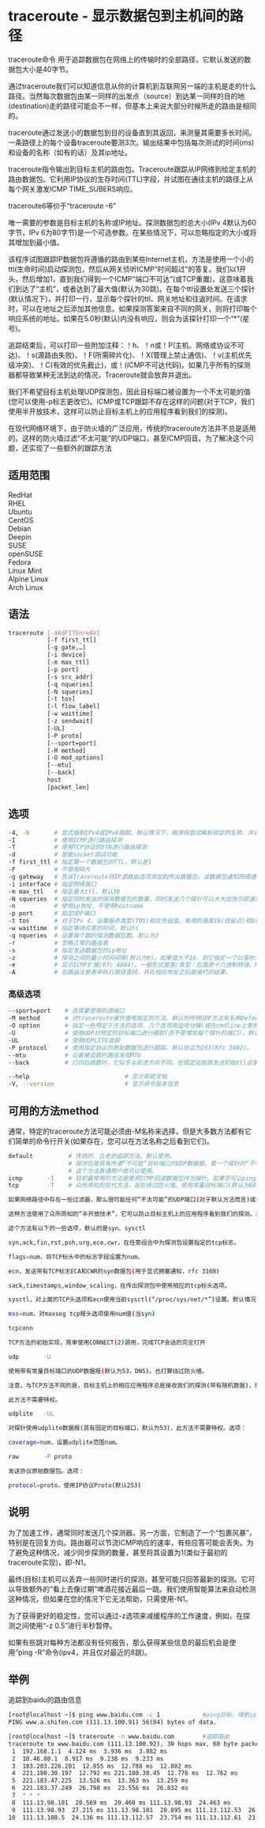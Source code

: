 # traceroute - 显示数据包到主机间的路径

traceroute命令 用于追踪数据包在网络上的传输时的全部路径，它默认发送的数据包大小是40字节。

通过traceroute我们可以知道信息从你的计算机到互联网另一端的主机是走的什么路径。当然每次数据包由某一同样的出发点（source）到达某一同样的目的地(destination)走的路径可能会不一样，但基本上来说大部分时候所走的路由是相同的。

traceroute通过发送小的数据包到目的设备直到其返回，来测量其需要多长时间。一条路径上的每个设备traceroute要测3次。输出结果中包括每次测试的时间(ms)和设备的名称（如有的话）及其ip地址。

traceroute指令输出到目标主机的路由包。Traceroute跟踪从IP网络到给定主机的路由数据包。它利用IP协议的生存时间(TTL)字段，并试图在通往主机的路径上从每个网关激发ICMP TIME_SUBERS响应。

traceroute6等价于“traceroute -6”

唯一需要的参数是目标主机的名称或IP地址。探测数据包的总大小(IPv 4默认为60字节，IPv 6为80字节)是一个可选参数。在某些情况下，可以忽略指定的大小或将其增加到最小值。

该程序试图跟踪IP数据包将遵循的路由到某些Internet主机，方法是使用一个小的ttl(生命时间)启动探测包，然后从网关侦听ICMP“时间超过”的答复。我们以1开头，然后增加1，直到我们得到一个ICMP“端口不可达”(或TCP重置)，这意味着我们到达了“主机”，或者达到了最大值(默认为30跳)。在每个ttl设置处发送三个探针(默认情况下)，并打印一行，显示每个探针的ttl、网关地址和往返时间。在请求时，可以在地址之后添加其他信息。如果探测答案来自不同的网关，则将打印每个响应系统的地址。如果在5.0秒(默认)内没有响应，则会为该探针打印一个“*”(星号)。

追踪结束后，可以打印一些附加注释：！h、！n或！P(主机、网络或协议不可达)、！s(源路由失败)、！F(所需碎片化)、！X(管理上禁止通信)、！v(主机优先级冲突)、！C(有效的优先截止)，或！<num>(ICMP不可达代码<num>)。如果几乎所有的探测器都导致某种无法到达的情况，Traceroute就会放弃并退出。

我们不希望目标主机处理UDP探测包，因此目标端口被设置为一个不太可能的值(您可以使用-p标志更改它)。ICMP或TCP跟踪不存在这样的问题(对于TCP，我们使用半开放技术，这样可以防止目标主机上的应用程序看到我们的探测)。

在现代网络环境下，由于防火墙的广泛应用，传统的traceroute方法并不总是适用的。这样的防火墙过滤“不太可能”的UDP端口，甚至ICMP回音。为了解决这个问题，还实现了一些额外的跟踪方法

## 适用范围

<!-- <div class="svg linux">Linux</div> -->
<div class="svg redhat">RedHat</div>
<div class="svg rhel">RHEL</div>
<div class="svg ubuntu">Ubuntu</div>
<div class="svg centos">CentOS</div>
<div class="svg debian">Debian</div>
<div class="svg deepin">Deepin</div>
<div class="svg suse">SUSE</div>
<div class="svg opensuse">openSUSE</div>
<div class="svg fedora">Fedora</div>
<div class="svg linuxmint">Linux Mint</div>
<!-- <div class="svg mxlinux">MX Linux</div> -->
<div class="svg alpinelinux">Alpine Linux</div>
<div class="svg archlinux">Arch Linux</div>

## 语法

``` bash
traceroute [-46dFITUnreAV]  
           [-f first_ttl]  
           [-g gate,…]  
           [-i device]  
           [-m max_ttl]  
           [-p port]  
           [-s src_addr]
           [-q nqueries]  
           [-N squeries]  
           [-t tos]  
           [-l flow_label]  
           [-w waittime]  
           [-z sendwait]
           [-UL]  
           [-P proto]  
           [--sport=port]  
           [-M method]  
           [-O mod_options]  
           [--mtu]  
           [--back]  
           host  
           [packet_len]
```

## 选项

``` bash
-4, -6       # 显式强制IPv4或IPv6跟踪。默认情况下，程序将尝试解析给定的名称，并自动选择适当的协议。如果解析主机名同时返回ipv4和ipv6地址，traceroute将使用ipv4。
-I           # 使用ICMP进行路由探测
-T           # 使用TCP协议的SYN进行路由探测
-d           # 是能socket调试功能
-f first_ttl # 指定第一个数据包的TTL，默认是1
-F           # 不使用碎片
-g gateway   # 告诉Traceroute将IP源路由选项添加到传出数据包，该数据包通知网络通过指定网关路由数据包(大多数路由器出于安全原因禁用了源路由)。通常，允许多个网关(逗号分隔)。对于IPv 6，num，addr，addr.允许使用，其中num是路由标头类型(默认为类型2)。注意，0类型的路由头现在已不再推荐使用(Rfc 5095)
-i interface # 指定网络接口
-m max_ttl   # 指定最大ttl，默认30
-N squeries  # 指定同时发送的探测数据包的数量。同时发送几个探针可以大大加快示踪速度。默认值为16。
-n           # 使用ip地址，不使用hostname
-p port      # 指定UDP端口
-t tos       # 对于IPv 4，设置服务类型(TOS)和优先级值。有用的值是16(低延迟)和8(高吞吐量)。注意，为了使用一些TOS优先级值，您必须是超级用户。对于IPv 6，设置流量控制值。
-w waittime  # 指定等待应答的时间，默认5s
-q nqueries  # 设置每个跳的探测数据包数。默认为3
-r           # 忽略正常的路由表
-s           # 指定发送数据包的ip地址
-z           # 探测之间的最小时间间隔(默认为0)。如果值大于10，则它指定一个以毫秒为单位的数字，否则为秒数(浮点值也允许)。当某些路由器对icmp消息使用速率限制时非常有用。
-e           # 显示ICMP扩展(Rfc 4884)。一般形式是类/类型：后面是十六进制转储。MPLS(Rfc 4950)以一种形式显示出来“MPLS:L=label,E=exp_use,S=stack_bottom,T=TTL”
-A           # 在路由注册表中执行路径查找，并在相应地址之后直接打印结果。
```
### 高级选项

 
``` bash
--sport=port    # 选择要使用的源端口
-M method       # 对traceroute操作使用指定的方法。默认的传统UDP方法有名称Default，ICMP(-I)和TCP(-T)分别有ICMP和TCP。特定于方法的选项可以通过-O传递。
-O option       # 指定一些特定于方法的选项。几个选项用逗号分隔(或在cmdline上使用多个-O)。每种方法都可能有自己的特定选项，或者许多方法根本没有它们
-U              # 使用UDP对特定的目标端口进行跟踪(而不是增加每个探针的端口)。默认端口为53(DNS)
-UL             # 使用UDPLITE追踪
-P protocol     # 使用指定协议的原始数据包进行跟踪。默认协议为253(Rfc 3692)。
--mtu           # 沿着被追踪的路径发现MTU
--back          # 打印后跳数时，它似乎与前进方向不同。在假定远程跳发送初始ttl设置为64、128或255(这似乎是一种常见的做法)的情况下，猜测了这个数字。它以“-NUM”的形式打印为否定值。

--help                           # 显示帮助文档
-V, --version                    # 显示命令版本信息
```
## 可用的方法method
通常，特定的traceroute方法可能必须由-M名称来选择，但是大多数方法都有它们简单的命令行开关(如果存在，您可以在方法名称之后看到它们)。

``` bash
default          # 传统的、古老的追踪方法。默认使用。
                 # 探测包是具有所谓“不可能”目标端口的UDP数据报。第一个探针的“不可能”端口是33434，然后每个下一个探针的端口增加一个。由于预期端口未使用，目标主机通常返回“ICMP不可访问端口”作为最终响应。(但是，没有人知道当某些应用程序侦听这样的端口时会发生什么)。
                 # 这个方法普通用户就可以使用。
icmp       -I    # 目前最常用的方法是使用ICMP回波数据包作为探针。如果您可以ping(8)目标主机，则icmp跟踪也适用。
tcp        -T    # 众所周知的现代方法，旨在绕过防火墙。使用常量目标端口(默认为80，http)。

如果网络路径中存在一些过滤器，那么很可能任何“不太可能”的UDP端口(对于默认方法而言)或甚至ICMP回波(对于ICMP)都会被过滤，并且整个跟踪只会在这样的防火墙上停止。要绕过网络过滤器，我们必须只使用允许的协议/端口组合。如果我们追踪一些，比如说，邮件服务器，那么更有可能“-T –p 25”可以到达它，即使-我不能。

这种方法使用了众所周知的“半开放技术”，它可以防止目标主机上的应用程序看到我们的探测。通常，发送TCP syn。对于未被监听的端口，我们接收TCP重置，一切都完成了。对于活动侦听端口，我们接收TCP syn ack，但通过TCP重置(而不是预期的TCP ack)应答，这样即使应用程序从未注意到，远程TCP会话也会被删除。

这个方法有以下的一些选项，默认的是syn、sysctl

syn,ack,fin,rst,psh,urg,ece,cwr，在任意组合中为探测包设置指定的tcp标志。

flags=num，将TCP标头中的标志字段设置为num。

ecn，发送带有TCP标志ECA和CWR的syn数据包(用于显式拥塞通知，rfc 3168)

sack,timestamps,window_scaling，在传出探测包中使用相应的tcp标头选项。

sysctl，对上面的TCP头选项和ecn使用当前sysctl(“/proc/sys/net/*”)设置。默认情况下始终设置，如果没有其他指定的话

mss=num，对maxseg tcp报头选项使用num值(当syn)

tcpconn

TCP方法的初始实现，简单使用CONNECT(2)调用，完成TCP会话的完全打开

udp       -U

使用带有常量目标端口的UDP数据报(默认为53，DNS)。也打算绕过防火墙。

注意，与TCP方法不同的是，目标主机上的相应应用程序总是接收我们的探测(带有随机数据)，而且大多数都很容易被它们混淆。但是，大多数情况下，它不会响应我们的数据包，因此我们永远不会看到跟踪中的最后一跳。(幸运的是，似乎至少DNS服务器会以愤怒的方式回复)。

此方法不需要特权。

udplite   -UL

对探针使用udplite数据报(具有固定的目标端口，默认为53)，此方法不需要特权。选项：

coverage=num，设置udplite范围num。

raw       -P proto

发送协议原始数据包。选项：

protocol=proto，使用IP协议Proto(默认253)
```
## 说明
为了加速工作，通常同时发送几个探测器。另一方面，它制造了一个“包裹风暴”，特别是在回复方向。路由器可以节流ICMP响应的速率，有些应答可能会丢失。为了避免这种情况，减少同步探测的数量，甚至将其设置为1(类似于最初的traceroute实现)，即-N1。

最终(目标)主机可以丢弃一些同时进行的探测，甚至可能只回答最新的探测。它可以导致额外的“看上去像过期”啤酒花接近最后一跳。我们使用智能算法来自动检测这种情况，但如果在您的情况下它无法帮助，只需使用-N1。

为了获得更好的稳定性，您可以通过-z选项来减缓程序的工作速度，例如，在探测之间使用“-z 0.5”进行半秒暂停。

如果有些跳对每种方法都没有任何报告，那么获得某些信息的最后机会是使用“ping -R”命令(ipv4，并且仅对最近的8跳)。
## 举例
追踪到baidu的路由信息
``` bash
[root@localhost ~]$ ping www.baidu.com -c 1            #ping目标，得到ip地址
PING www.a.shifen.com (111.13.100.91) 56(84) bytes of data. 

[root@localhost ~]$ traceroute -n www.baidu.com        #追踪路由
traceroute to www.baidu.com (111.13.100.92), 30 hops max, 60 byte packets
 1  192.168.1.1  4.124 ms  3.936 ms  3.882 ms
 2  10.46.80.1  8.917 ms  9.238 ms  9.233 ms
 3  183.203.226.201  12.855 ms  12.788 ms  12.802 ms
 4  221.180.30.197  12.792 ms 221.180.30.45  12.776 ms  12.762 ms
 5  221.183.47.225  13.526 ms  13.363 ms  13.259 ms
 6  221.183.37.249  26.798 ms  23.556 ms  26.832 ms
 7  * * *
 8  111.13.98.101  20.569 ms  20.460 ms 111.13.98.93  24.463 ms
 9  111.13.98.93  27.215 ms 111.13.98.101  20.895 ms 111.13.112.53  26.946 ms
10  111.13.108.5  24.136 ms 111.13.112.57  23.754 ms 111.13.112.61  23.712 ms
```
